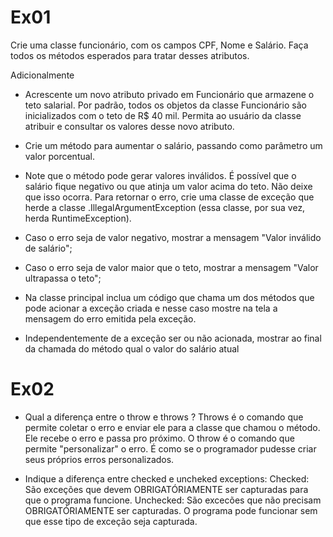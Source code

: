 # Ex01 
Crie uma classe funcionário, com os campos CPF, Nome e Salário. Faça todos os métodos esperados para tratar desses atributos.

Adicionalmente

- Acrescente um novo atributo privado em Funcionário que armazene o teto salarial. Por padrão, todos os objetos da classe Funcionário são inicializados com o teto de R$ 40 mil. Permita ao usuário da classe atribuir e consultar os valores desse novo atributo. 

- Crie um método para aumentar o salário, passando como parâmetro um valor porcentual.
- Note que o método pode gerar valores inválidos. É possível que o salário fique negativo ou que atinja um valor acima do teto. Não deixe que isso ocorra. Para retornar o erro, crie uma classe de exceção que herde a classe .IllegalArgumentException (essa classe, por sua vez, herda RuntimeException). 

- Caso o erro seja de valor negativo, mostrar a mensagem "Valor inválido de salário";

- Caso o erro seja de valor maior que o teto, mostrar a mensagem "Valor ultrapassa o teto";

- Na classe principal inclua um código que chama um dos métodos que pode acionar a exceção criada e nesse caso mostre na tela a mensagem do erro emitida pela exceção.

- Independentemente de a exceção ser ou não acionada, mostrar ao final da chamada do método qual o valor do salário atual

# Ex02
 
- Qual a diferença entre o throw e throws ? Throws é o comando que permite coletar o erro e enviar ele para a classe que chamou o método. Ele recebe o erro e passa pro próximo.
O throw é o comando que permite "personalizar" o erro. É como se o programador pudesse criar seus próprios erros personalizados.

- Indique a diferença entre checked e uncheked exceptions:
Checked: São exceções que devem OBRIGATÓRIAMENTE ser capturadas para que o programa funcione.
Unchecked: São excecões que não precisam OBRIGATÓRIAMENTE ser capturadas. O programa pode funcionar sem que esse tipo de exceção seja capturada.